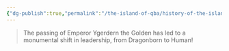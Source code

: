 ```yaml
---
{"dg-publish":true,"permalink":"/the-island-of-qba/history-of-the-island/newspaper-clippings/emperor-ygerdern-succeeds-his-crown-to-humanity/"}
---
```



>The passing of Emperor Ygerdern the Golden has led to a monumental shift in leadership, from Dragonborn to Human!
